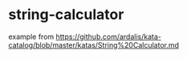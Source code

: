# string-calculator

example from https://github.com/ardalis/kata-catalog/blob/master/katas/String%20Calculator.md
